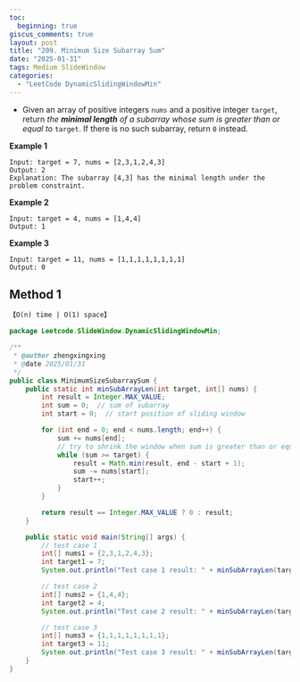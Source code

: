 ```yaml
---
toc:
  beginning: true
giscus_comments: true
layout: post
title: "209. Minimum Size Subarray Sum"
date: "2025-01-31"
tags: Medium SlideWindow
categories:
  - "LeetCode DynamicSlidingWindowMin"
---
```



- Given an array of positive integers `nums` and a positive integer `target`, return *the **minimal length** of a* *subarray* *whose sum is greater than or equal to* `target`. If there is no such subarray, return `0` instead.


**Example 1**

```
Input: target = 7, nums = [2,3,1,2,4,3]
Output: 2
Explanation: The subarray [4,3] has the minimal length under the problem constraint.
```

**Example 2**

```
Input: target = 4, nums = [1,4,4]
Output: 1
```

**Example 3**

```
Input: target = 11, nums = [1,1,1,1,1,1,1,1]
Output: 0
```

## Method 1

```tex
【O(n) time | O(1) space】
```

```java
package Leetcode.SlideWindow.DynamicSlidingWindowMin;

/**
 * @author zhengxingxing
 * @date 2025/01/31
 */
public class MinimumSizeSubarraySum {
    public static int minSubArrayLen(int target, int[] nums) {
        int result = Integer.MAX_VALUE;
        int sum = 0;  // sum of subarray
        int start = 0;  // start position of sliding window

        for (int end = 0; end < nums.length; end++) {
            sum += nums[end];
            // try to shrink the window when sum is greater than or equal to target
            while (sum >= target) {
                result = Math.min(result, end - start + 1);
                sum -= nums[start];
                start++;
            }
        }

        return result == Integer.MAX_VALUE ? 0 : result;
    }

    public static void main(String[] args) {
        // test case 1
        int[] nums1 = {2,3,1,2,4,3};
        int target1 = 7;
        System.out.println("Test case 1 result: " + minSubArrayLen(target1, nums1)); // Expected output: 2

        // test case 2
        int[] nums2 = {1,4,4};
        int target2 = 4;
        System.out.println("Test case 2 result: " + minSubArrayLen(target2, nums2)); // Expected output: 1

        // test case 3
        int[] nums3 = {1,1,1,1,1,1,1,1};
        int target3 = 11;
        System.out.println("Test case 3 result: " + minSubArrayLen(target3, nums3)); // Expected output: 0
    }
}

```





